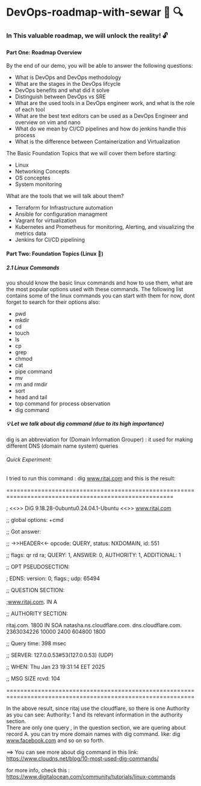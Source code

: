 # DevOps-roadmap-with-sewar 📜 🔍
### In This valuable roadmap, we will unlock the reality! 🔓

#### Part One: Roadmap Overview 
By the end of our demo, you will be able to answer the following questions: 
- What is DevOps and DevOps methodology
- What are the stages in the DevOps lifcycle
- DevOps benefits and what did it solve
- Distinguish between DevOps vs SRE
- What are the used tools in a DevOps engineer work, and what is the role of each tool
- What are the best text editors can be used as a DevOps Engineer and overview on vim and nano
- What do we mean by CI/CD pipelines and how do jenkins handle this process
- What is the difference between Containerization and Virtualization

The Basic Foundation Topics that we will cover them before starting: 

- Linux
-  Networking Concepts
- OS conceptes
- System monitoring 

What are the tools that we will talk about them? 
- Terraform for Infrastructure automation
- Ansible for configuration managment
- Vagrant for virtualization
- Kubernetes and Prometheus for monitoring, Alerting, and visualizing the metrics data
- Jenkins for CI/CD pipelining

#### Part Two: Foundation Topics (Linux 🐧)
##### 2.1 Linux Commands
you should know the basic linux commands and how to use them, what are the most popular options used with these commands. 
The following list contains some of the linux commands you can start with them for now, dont forget to search for their options also: 
- pwd
- mkdir
- cd
- touch
- ls
- cp
- grep
- chmod
- cat
- pipe command
- mv
- rm and rmdir
- sort
- head and tail
- top command for process observation
- dig command

##### 💡 Let we talk about dig command (due to its high importance) 

dig is an abbreviation for (Domain Information Grouper) : it used for making different DNS (domain name system) queries  
###### Quick Experiment: 
I tried to run this command : dig www.ritaj.com and this is the result:   

 ======================================================================================================    
 
; <<>> DiG 9.18.28-0ubuntu0.24.04.1-Ubuntu <<>> www.ritaj.com  

;; global options: +cmd  

;; Got answer:  

;; ->>HEADER<<- opcode: QUERY, status: NXDOMAIN, id: 551  

;; flags: qr rd ra; QUERY: 1, ANSWER: 0, AUTHORITY: 1, ADDITIONAL: 1  


;; OPT PSEUDOSECTION:  

; EDNS: version: 0, flags:; udp: 65494  

;; QUESTION SECTION:  

;www.ritaj.com.			IN	A  


;; AUTHORITY SECTION:  

ritaj.com.		1800	IN	SOA	natasha.ns.cloudflare.com. dns.cloudflare.com. 2363034226 10000 2400 604800 1800  


;; Query time: 398 msec  

;; SERVER: 127.0.0.53#53(127.0.0.53) (UDP)  

;; WHEN: Thu Jan 23 19:31:14 EET 2025  

;; MSG SIZE  rcvd: 104     



============================================================================================================   

In the above result, since ritaj use the cloudflare, so there is one Authority as you can see: Authority: 1 and its relevant information in the authority section.  
There are only one query , in the question section, we are quering about record A. you can try more domain names with dig command. like: dig www.facebook.com and so on so forth.    



==> You can see more about dig command in this link: 
https://www.cloudns.net/blog/10-most-used-dig-commands/

for more info, check this :
 https://www.digitalocean.com/community/tutorials/linux-commands




